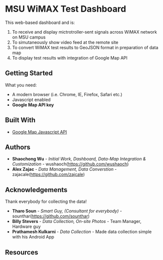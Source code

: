 # MSU WiMAX Test Dashboard

This web-based dashboard and is: 

  1. To receive and display mictrotroller-sent signals across WiMAX network on MSU campus
  2. To simutaneously show video feed at the remote site
  3. To convert WiMAX test results to GeoJSON format in preparation of data map
  4. To display test results with integration of Google Map API

## Getting Started

What you need:

  * A modern browser (i.e. Chrome, IE, Firefox, Safari etc.)
  * Javascript enabled
  * **Google Map API key**
  
## Built With

* [Google Map Javascript API](https://developers.google.com/maps/documentation/javascript/)

## Authors

* **Shaochong Wu** - *Initial Work, Dashboard, Data-Map Integration & Customization* - wushaoch(https://github.com/wushaoch)
* **Alex Zajac** - *Data Management, Data Converstion* - zajacale(https://github.com/zajcale)

## Acknowledgements

Thank everybody for collecting the data!
* **Tharo Soun** - *Smart Guy, (Consultant for everybody)* - sounthar(https://github.com/sounthar)
* **Billy Stevers** - *Data Collection, On-site Photos* - Team Manager, Hardware guy
* **Prathamesh Kulkarni** - *Data Collection* - Made data collection simple with his Android App

## Resources

